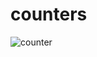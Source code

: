 # counters

![counter](https://user-images.githubusercontent.com/66878884/132289913-d278741e-78b9-4da9-924c-8e6e28c15a3f.jpg)
